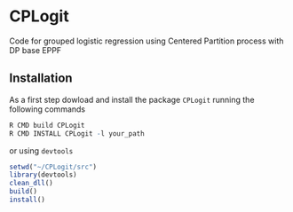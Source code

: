 # CPLogit

Code for grouped logistic regression using Centered Partition process with DP base EPPF

## Installation

As a first step dowload and install the package `CPLogit` running the following commands

```r
R CMD build CPLogit
R CMD INSTALL CPLogit -l your_path
```

or using `devtools`

```r
setwd("~/CPLogit/src")
library(devtools)
clean_dll()
build()
install()
```


